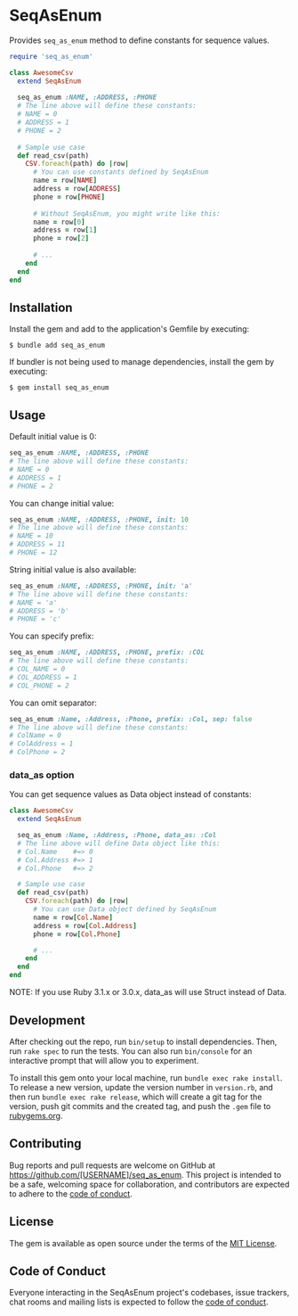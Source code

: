 # SeqAsEnum

Provides `seq_as_enum` method to define constants for sequence values. 

```ruby
require 'seq_as_enum'

class AwesomeCsv
  extend SeqAsEnum
  
  seq_as_enum :NAME, :ADDRESS, :PHONE
  # The line above will define these constants:
  # NAME = 0
  # ADDRESS = 1
  # PHONE = 2
  
  # Sample use case
  def read_csv(path)
    CSV.foreach(path) do |row|
      # You can use constants defined by SeqAsEnum
      name = row[NAME]
      address = row[ADDRESS]
      phone = row[PHONE]
      
      # Without SeqAsEnum, you might write like this:
      name = row[0]
      address = row[1]
      phone = row[2]
      
      # ...
    end
  end
end
```

## Installation

Install the gem and add to the application's Gemfile by executing:

    $ bundle add seq_as_enum

If bundler is not being used to manage dependencies, install the gem by executing:

    $ gem install seq_as_enum

## Usage

Default initial value is 0:

```ruby
seq_as_enum :NAME, :ADDRESS, :PHONE
# The line above will define these constants:
# NAME = 0
# ADDRESS = 1
# PHONE = 2
```

You can change initial value:

```ruby
seq_as_enum :NAME, :ADDRESS, :PHONE, init: 10
# The line above will define these constants:
# NAME = 10
# ADDRESS = 11
# PHONE = 12
```

String initial value is also available:

```ruby
seq_as_enum :NAME, :ADDRESS, :PHONE, init: 'a'
# The line above will define these constants:
# NAME = 'a'
# ADDRESS = 'b'
# PHONE = 'c'
```

You can specify prefix:

```ruby
seq_as_enum :NAME, :ADDRESS, :PHONE, prefix: :COL
# The line above will define these constants:
# COL_NAME = 0
# COL_ADDRESS = 1
# COL_PHONE = 2
```

You can omit separator:

```ruby
seq_as_enum :Name, :Address, :Phone, prefix: :Col, sep: false
# The line above will define these constants:
# ColName = 0
# ColAddress = 1
# ColPhone = 2
```

### data_as option 

You can get sequence values as Data object instead of constants:

```ruby 
class AwesomeCsv
  extend SeqAsEnum

  seq_as_enum :Name, :Address, :Phone, data_as: :Col
  # The line above will define Data object like this:
  # Col.Name    #=> 0
  # Col.Address #=> 1
  # Col.Phone   #=> 2

  # Sample use case
  def read_csv(path)
    CSV.foreach(path) do |row|
      # You can use Data object defined by SeqAsEnum
      name = row[Col.Name]
      address = row[Col.Address]
      phone = row[Col.Phone]

      # ...
    end
  end
end
```

NOTE: If you use Ruby 3.1.x or 3.0.x, data_as will use Struct instead of Data.

## Development

After checking out the repo, run `bin/setup` to install dependencies. Then, run `rake spec` to run the tests. You can also run `bin/console` for an interactive prompt that will allow you to experiment.

To install this gem onto your local machine, run `bundle exec rake install`. To release a new version, update the version number in `version.rb`, and then run `bundle exec rake release`, which will create a git tag for the version, push git commits and the created tag, and push the `.gem` file to [rubygems.org](https://rubygems.org).

## Contributing

Bug reports and pull requests are welcome on GitHub at https://github.com/[USERNAME]/seq_as_enum. This project is intended to be a safe, welcoming space for collaboration, and contributors are expected to adhere to the [code of conduct](https://github.com/[USERNAME]/seq_as_enum/blob/main/CODE_OF_CONDUCT.md).

## License

The gem is available as open source under the terms of the [MIT License](https://opensource.org/licenses/MIT).

## Code of Conduct

Everyone interacting in the SeqAsEnum project's codebases, issue trackers, chat rooms and mailing lists is expected to follow the [code of conduct](https://github.com/[USERNAME]/seq_as_enum/blob/main/CODE_OF_CONDUCT.md).
